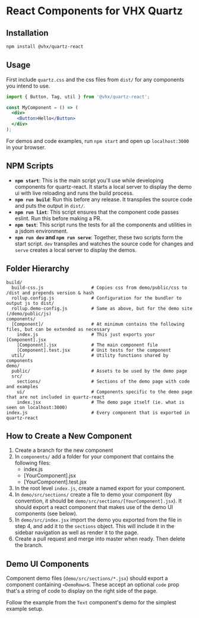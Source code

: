 # React Components for VHX Quartz

## Installation

```bash
npm install @vhx/quartz-react
```


## Usage

First include `quartz.css` and the css files from `dist/` for any components you intend to use.

```jsx
import { Button, Tag, util } from '@vhx/quartz-react';

const MyComponent = () => (
  <div>
    <Button>Hello</Button>
  </div>
);
```

For demos and code examples, run `npm start` and open up `localhost:3000` in your browser.


## NPM Scripts

- **`npm start`**: This is the main script you'll use while developing components for quartz-react. It starts a local server to display the demo ui with live reloading and runs the build process.
- **`npm run build`**: Run this before any release. It transpiles the source code and puts the output in `dist/`.
- **`npm run lint`**: This script ensures that the component code passes eslint. Run this before making a PR.
- **`npm test`**: This script runs the tests for all the components and utilities in a jsdom environment.
- **`npm run dev` and `npm run serve`**: Together, these two scripts form the start script. `dev` transpiles and watches the source code for changes and `serve` creates a local server to display the demos.


## Folder Hierarchy
```
build/
  build-css.js                  # Copies css from demo/public/css to /dist and prepends version & hash
  rollup.config.js              # Configuration for the bundler to output js to dist/
  rollup.demo-config.js         # Same as above, but for the demo site (/demo/public/js)
components/
  [Component]/                  # At minimum contains the following files, but can be extended as necessary
    index.js                    # This just exports your [Component].jsx
    [Component].jsx             # The main component file
    [Component].test.jsx        # Unit tests for the component
  util/                         # Utility functions shared by components
demo/
  public/                       # Assets to be used by the demo page
  src/
    sections/                   # Sections of the demo page with code and examples
    ui/                         # Components specific to the demo page that are not included in quartz-react
    index.jsx                   # The demo page itself (ie. what is seen on localhost:3000)
index.js                        # Every component that is exported in quartz-react
```


## How to Create a New Component

1. Create a branch for the new component
2. In `components/` add a folder for your component that contains the following files:
    - index.js
    - [YourComponent].jsx
    - [YourComponent].test.jsx
3. In the root level `index.js`, create a named export for your component.
4. In `demo/src/sections/` create a file to demo your component (by convention, it should be `demo/src/sections/[YourComponent].jsx`). It should export a react component that makes use of the demo UI components (see below).
5. In `demo/src/index.jsx` import the demo you exported from the file in step 4, and add it to the `sections` object. This will include it in the sidebar navigation as well as render it to the page.
6. Create a pull request and merge into master when ready. Then delete the branch.


## Demo UI Components

Component demo files (`demo/src/sections/*.jsx`) should export a component containing `<DemoRow>`s. These accept an optional `code` prop that's a string of code to display on the right side of the page.

Follow the example from the `Text` component's demo for the simplest example setup.
